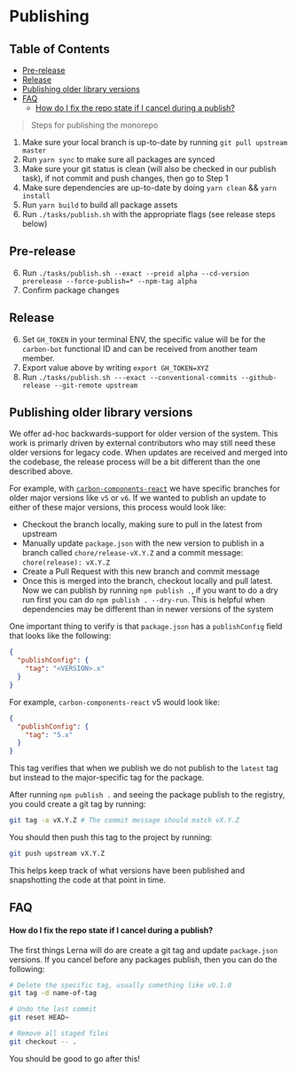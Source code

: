 # Publishing

<!-- prettier-ignore-start -->
<!-- START doctoc generated TOC please keep comment here to allow auto update -->
<!-- DON'T EDIT THIS SECTION, INSTEAD RE-RUN doctoc TO UPDATE -->
## Table of Contents

- [Pre-release](#pre-release)
- [Release](#release)
- [Publishing older library versions](#publishing-older-library-versions)
- [FAQ](#faq)
    - [How do I fix the repo state if I cancel during a publish?](#how-do-i-fix-the-repo-state-if-i-cancel-during-a-publish)

<!-- END doctoc generated TOC please keep comment here to allow auto update -->
<!-- prettier-ignore-end -->

> Steps for publishing the monorepo

1. Make sure your local branch is up-to-date by running
   `git pull upstream master`
2. Run `yarn sync` to make sure all packages are synced
3. Make sure your git status is clean (will also be checked in our publish
   task), if not commit and push changes, then go to Step 1
4. Make sure dependencies are up-to-date by doing `yarn clean` && `yarn install`
5. Run `yarn build` to build all package assets
6. Run `./tasks/publish.sh` with the appropriate flags (see release steps below)

## Pre-release

6. Run
   `./tasks/publish.sh --exact --preid alpha --cd-version prerelease --force-publish=* --npm-tag alpha`
7. Confirm package changes

## Release

6. Set `GH_TOKEN` in your terminal ENV, the specific value will be for the
   `carbon-bot` functional ID and can be received from another team member.
7. Export value above by writing `export GH_TOKEN=XYZ`
8. Run
   `./tasks/publish.sh ---exact --conventional-commits --github-release --git-remote upstream`

## Publishing older library versions

We offer ad-hoc backwards-support for older version of the system. This work is
primarly driven by external contributors who may still need these older versions
for legacy code. When updates are received and merged into the codebase, the
release process will be a bit different than the one described above.

For example, with
[`carbon-components-react`](https://github.com/carbon-design-system/carbon-components-react)
we have specific branches for older major versions like `v5` or `v6`. If we
wanted to publish an update to either of these major versions, this process
would look like:

- Checkout the branch locally, making sure to pull in the latest from upstream
- Manually update `package.json` with the new version to publish in a branch
  called `chore/release-vX.Y.Z` and a commit message: `chore(release): vX.Y.Z`
- Create a Pull Request with this new branch and commit message
- Once this is merged into the branch, checkout locally and pull latest. Now we
  can publish by running `npm publish .`, if you want to do a dry run first you
  can do `npm publish . --dry-run`. This is helpful when dependencies may be
  different than in newer versions of the system

One important thing to verify is that `package.json` has a `publishConfig` field
that looks like the following:

```json
{
  "publishConfig": {
    "tag": "<VERSION>.x"
  }
}
```

For example, `carbon-components-react` v5 would look like:

```json
{
  "publishConfig": {
    "tag": "5.x"
  }
}
```

This tag verifies that when we publish we do not publish to the `latest` tag but
instead to the major-specific tag for the package.

After running `npm publish .` and seeing the package publish to the registry,
you could create a git tag by running:

```bash
git tag -a vX.Y.Z # The commit message should match vX.Y.Z
```

You should then push this tag to the project by running:

```bash
git push upstream vX.Y.Z
```

This helps keep track of what versions have been published and snapshotting the
code at that point in time.

## FAQ

#### How do I fix the repo state if I cancel during a publish?

The first things Lerna will do are create a git tag and update `package.json`
versions. If you cancel before any packages publish, then you can do the
following:

```bash
# Delete the specific tag, usually something like v0.1.0
git tag -d name-of-tag
```

```bash
# Undo the last commit
git reset HEAD~

# Remove all staged files
git checkout -- .
```

You should be good to go after this!
